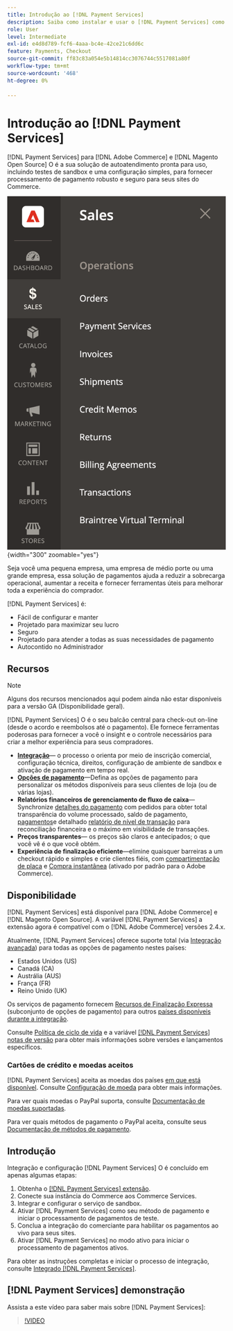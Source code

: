 ```yaml
---
title: Introdução ao [!DNL Payment Services]
description: Saiba como instalar e usar o [!DNL Payment Services] como uma solução de processamento de pagamentos pronta para uso, robusta e segura para seu [!DNL Adobe Commerce] e [!DNL Magento Open Source] Web sites.
role: User
level: Intermediate
exl-id: e4d8d789-fcf6-4aaa-bc4e-42ce21c6dd6c
feature: Payments, Checkout
source-git-commit: ff83c83a054e5b14814cc3076744c5517081a80f
workflow-type: tm+mt
source-wordcount: '468'
ht-degree: 0%

---
```


# Introdução ao [!DNL Payment Services]

[!DNL Payment Services] para [!DNL Adobe Commerce] e [!DNL Magento Open Source] O é a sua solução de autoatendimento pronta para uso, incluindo testes de sandbox e uma configuração simples, para fornecer processamento de pagamento robusto e seguro para seus sites do Commerce.

![[!DNL Payment Services] exibição do administrador da extensão](assets/admin-view.png){width="300" zoomable="yes"}

Seja você uma pequena empresa, uma empresa de médio porte ou uma grande empresa, essa solução de pagamentos ajuda a reduzir a sobrecarga operacional, aumentar a receita e fornecer ferramentas úteis para melhorar toda a experiência do comprador.

[!DNL Payment Services] é:

* Fácil de configurar e manter
* Projetado para maximizar seu lucro
* Seguro
* Projetado para atender a todas as suas necessidades de pagamento
* Autocontido no Administrador

## Recursos

>[!NOTE]
>
>Alguns dos recursos mencionados aqui podem ainda não estar disponíveis para a versão GA (Disponibilidade geral).

[!DNL Payment Services] O é o seu balcão central para check-out on-line (desde o acordo e reembolsos até o pagamento). Ele fornece ferramentas poderosas para fornecer a você o insight e o controle necessários para criar a melhor experiência para seus compradores.

* [**Integração**](onboard.md)— o processo o orienta por meio de inscrição comercial, configuração técnica, direitos, configuração de ambiente de sandbox e ativação de pagamento em tempo real.
* [**Opções de pagamento**](payments-options.md)—Defina as opções de pagamento para personalizar os métodos disponíveis para seus clientes de loja (ou de várias lojas).
* **Relatórios financeiros de gerenciamento de fluxo de caixa**— Synchronize [detalhes do pagamento](order-payment-status.md) com pedidos para obter total transparência do volume processado, saldo de pagamento, [pagamentos](payouts.md)e detalhado [relatório de nível de transação](transactions.md) para reconciliação financeira e o máximo em visibilidade de transações.
* **Preços transparentes**— os preços são claros e antecipados; o que você vê é o que você obtém.
* **Experiência de finalização eficiente**—elimine quaisquer barreiras a um checkout rápido e simples e crie clientes fiéis, com [compartimentação de placa](vaulting.md) e [Compra instantânea](https://experienceleague.adobe.com/docs/commerce-admin/stores-sales/point-of-purchase/checkout-instant-purchase.html) (ativado por padrão para o Adobe Commerce).

## Disponibilidade

[!DNL Payment Services] está disponível para [!DNL Adobe Commerce] e [!DNL Magento Open Source]. A variável [!DNL Payment Services] a extensão agora é compatível com o [!DNL Adobe Commerce] versões 2.4.x.

Atualmente, [!DNL Payment Services] oferece suporte total (via [Integração avançada](../payment-services/production.md#advanced-onboarding)) para todas as opções de pagamento nestes países:

* Estados Unidos (US)
* Canadá (CA)
* Austrália (AUS)
* França (FR)
* Reino Unido (UK)

Os serviços de pagamento fornecem [Recursos de Finalização Expressa](../payment-services/payments-options.md) (subconjunto de opções de pagamento) para outros [países disponíveis durante a integração](../payment-services/production.md#complete-merchant-onboarding).

Consulte [Política de ciclo de vida](https://experienceleague.adobe.com/docs/commerce-operations/release/planning/lifecycle-policy.html) e a variável [[!DNL Payment Services] notas de versão](release-notes.md) para obter mais informações sobre versões e lançamentos específicos.

### Cartões de crédito e moedas aceitos

[!DNL Payment Services] aceita as moedas dos países [em que está disponível](#availability). Consulte [Configuração de moeda](https://experienceleague.adobe.com/docs/commerce-admin/stores-sales/site-store/currency/currency-configuration.html) para obter mais informações.

Para ver quais moedas o PayPal suporta, consulte [Documentação de moedas suportadas](https://developer.paypal.com/docs/reports/reference/paypal-supported-currencies/).

Para ver quais métodos de pagamento o PayPal aceita, consulte seus [Documentação de métodos de pagamento](https://developer.paypal.com/docs/checkout/payment-methods/).

## Introdução

Integração e configuração [!DNL Payment Services] O é concluído em apenas algumas etapas:

1. Obtenha o [[!DNL Payment Services] extensão](install.md).
1. Conecte sua instância do Commerce aos Commerce Services.
1. Integrar e configurar o serviço de sandbox.
1. Ativar [!DNL Payment Services] como seu método de pagamento e iniciar o processamento de pagamentos de teste.
1. Conclua a integração do comerciante para habilitar os pagamentos ao vivo para seus sites.
1. Ativar [!DNL Payment Services] no modo ativo para iniciar o processamento de pagamentos ativos.

Para obter as instruções completas e iniciar o processo de integração, consulte [Integrado [!DNL Payment Services]](onboard.md).

## [!DNL Payment Services] demonstração

Assista a este vídeo para saber mais sobre [!DNL Payment Services]:

>[!VIDEO](https://video.tv.adobe.com/v/343990?quality=12)

